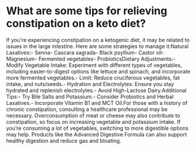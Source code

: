 # What are some tips for relieving constipation on a keto diet?

If you're experiencing constipation on a ketogenic diet, it may be related to issues in the large intestine. Here are some strategies to manage it:Natural Laxatives:- Senna- Cascara sagrada- Black psyllium- Castor oil- Magnesium- Fermented vegetables- ProbioticsDietary Adjustments:- Modify Vegetable Intake: Experiment with different types of vegetables, including easier-to-digest options like lettuce and spinach, and incorporate more fermented vegetables.- Limit: Reduce cruciferous vegetables, fat intake, and nuts/seeds.- Hydration and Electrolytes: Ensure you stay hydrated and replenish electrolytes.- Avoid High-Lactose Dairy.Additional Tips:- Try Bile Salts and Potassium.- Consider Probiotics and Herbal Laxatives.- Incorporate Vitamin B1 and MCT Oil.For those with a history of chronic constipation, consulting a healthcare professional may be necessary. Overconsumption of meat or cheese may also contribute to constipation, so focus on increasing vegetable and potassium intake. If you’re consuming a lot of vegetables, switching to more digestible options may help. Products like the Advanced Digestive Formula can also support healthy digestion and reduce gas and bloating.